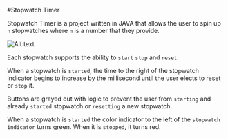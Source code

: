 #Stopwatch Timer

Stopwatch Timer is a project written in JAVA that allows the user to spin up `n` stopwatches where `n` is a number that they provide. 

![Alt text](https://raw.githubusercontent.com/zimmertr/Stopwatch-Timer/master/screenshot.png "Stopwatch")

Each stopwatch supports the ability to `start` `stop` and `reset`.

When a stopwatch is `started`, the time to the right of the stopwatch indicator begins to increase by the millisecond until the user elects to reset or `stop` it. 

Buttons are grayed out with logic to prevent the user from `starting` and already `started` stopwatch or `resetting` a new stopwatch. 

When a stopwatch is `started` the color indicator to the left of the `stopwatch indicator` turns green. When it is `stopped`, it turns red.
